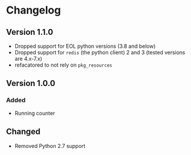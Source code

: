 # Changelog

## Version 1.1.0

* Dropped support for EOL python versions (3.8 and below)
* Dropped support for `redis` (the python client) 2 and 3 (tested versions are
  4.x-7.x)
* refacatored to not rely on `pkg_resources`

## Version 1.0.0

### Added

* Running counter

## Changed

* Removed Python 2.7 support